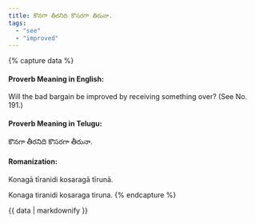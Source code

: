 ```yaml
---
title: కొనగా తీరనిది కొసరగా తీరునా.
tags:
  - "see"
  - "improved"
---
```


{% capture data %}
#### Proverb Meaning in English:
Will the bad bargain be improved by receiving something over?
(See No. 191.)

#### Proverb Meaning in Telugu:
కొనగా తీరనిది కొసరగా తీరునా.

#### Romanization:
Konagā tīranidi kosaragā tīrunā.

Konaga tiranidi kosaraga tiruna.
{% endcapture %}

{{ data | markdownify }}

